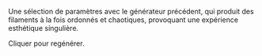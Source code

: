 Une sélection de paramètres avec le générateur précédent, qui produit des filaments à la fois ordonnés et chaotiques, provoquant une expérience esthétique singulière.

Cliquer pour regénérer.